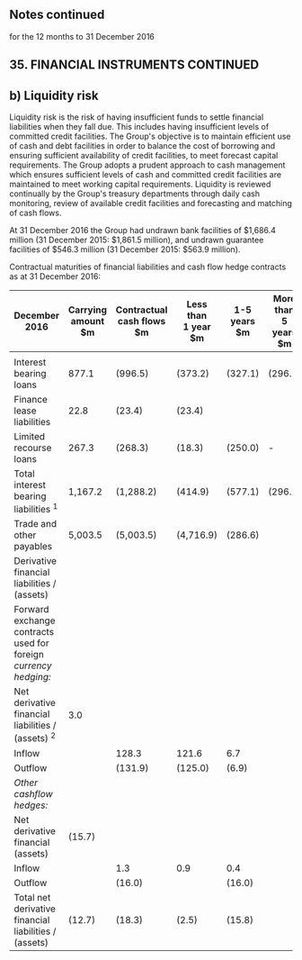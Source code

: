 ## Notes continued

for the 12 months to 31 December 2016

## 35. FINANCIAL INSTRUMENTS CONTINUED

## b) Liquidity risk

Liquidity risk is the risk of having insufficient funds to settle financial liabilities when they fall due. This includes having insufficient levels of committed credit facilities. The Group's objective is to maintain efficient use of cash and debt facilities in order to balance the cost of borrowing and ensuring sufficient availability of credit facilities, to meet forecast capital requirements. The Group adopts a prudent approach to cash management which ensures sufficient levels of cash and committed credit facilities are maintained to meet working capital requirements. Liquidity is reviewed continually by the Group's treasury departments through daily cash monitoring, review of available credit facilities and forecasting and matching of cash flows.

At 31 December 2016 the Group had undrawn bank facilities of \$1,686.4 million (31 December 2015: \$1,861.5 million), and undrawn guarantee facilities of \$546.3 million (31 December 2015: \$563.9 million).

Contractual maturities of financial liabilities and cash flow hedge contracts as at 31 December 2016:

| December 2016                                                           | Carrying<br>amount<br>\$m | Contractual<br>cash flows<br>\$m | Less than<br>1 year<br>\$m | 1-5 years<br>\$m | More than<br>5 years<br>\$m |
|-------------------------------------------------------------------------|---------------------------|----------------------------------|----------------------------|------------------|-----------------------------|
|                                                                         |                           |                                  |                            |                  |                             |
| Interest bearing loans                                                  | 877.1                     | (996.5)                          | (373.2)                    | (327.1)          | (296.2)                     |
| Finance lease liabilities                                               | 22.8                      | (23.4)                           | (23.4)                     |                  |                             |
| Limited recourse loans                                                  | 267.3                     | (268.3)                          | (18.3)                     | (250.0)          | -                           |
| Total interest bearing liabilities <sup>1</sup>                         | 1,167.2                   | (1,288.2)                        | (414.9)                    | (577.1)          | (296.2)                     |
| Trade and other payables                                                | 5,003.5                   | (5,003.5)                        | (4,716.9)                  | (286.6)          |                             |
| Derivative financial liabilities / (assets)                             |                           |                                  |                            |                  |                             |
| Forward exchange contracts used for foreign<br><i>currency hedging:</i> |                           |                                  |                            |                  |                             |
| Net derivative financial liabilities / (assets) <sup>2</sup>            | 3.0                       |                                  |                            |                  |                             |
| Inflow                                                                  |                           | 128.3                            | 121.6                      | 6.7              |                             |
| Outflow                                                                 |                           | (131.9)                          | (125.0)                    | (6.9)            |                             |
| <i>Other cashflow hedges:</i>                                           |                           |                                  |                            |                  |                             |
| Net derivative financial (assets)                                       | (15.7)                    |                                  |                            |                  |                             |
| Inflow                                                                  |                           | 1.3                              | 0.9                        | 0.4              |                             |
| Outflow                                                                 |                           | (16.0)                           |                            | (16.0)           |                             |
| Total net derivative financial liabilities / (assets)                   | (12.7)                    | (18.3)                           | (2.5)                      | (15.8)           |                             |